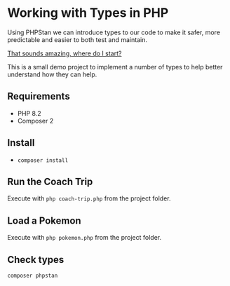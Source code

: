 # Working with Types in PHP

Using PHPStan we can introduce types to our code to make it safer, more predictable and easier to both test and maintain.

[That sounds amazing, where do I start?](https://phpstan.org/user-guide/getting-started)

This is a small demo project to implement a number of types to help better understand how they can help.

## Requirements
 * PHP 8.2
 * Composer 2

## Install

* `composer install`

## Run the Coach Trip

Execute with `php coach-trip.php` from the project folder.

## Load a Pokemon

Execute with `php pokemon.php` from the project folder.

## Check types

`composer phpstan`
